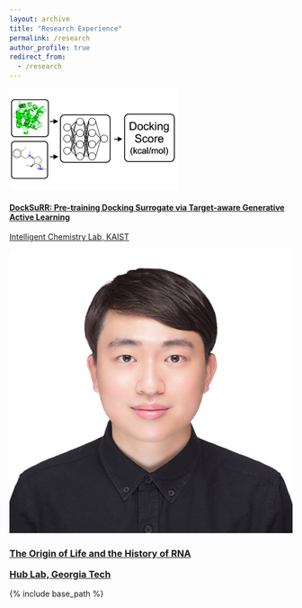 ```yaml
---
layout: archive
title: "Research Experience"
permalink: /research
author_profile: true
redirect_from: 
  - /research
---
```


<div class="card-container">
  <!-- Card 1 -->
  <a href="card1" class="card" target="_blank">
    <img src="../images/surrogatemodel.png" alt="RSGDream Conference" class="card-image">
    <div class="card-content">
      <h4 class="card-title">DockSuRR: Pre-training Docking Surrogate via Target-aware Generative Active Learning</h4>
      <p class="card-description">Intelligent Chemistry Lab, KAIST</p>
    </div>
  </a>

  <a href="card2" class="card" target="_blank">
    <img src="../images/sihyunpark.png" alt="RSGDream Conference" class="card-image">
    <div class="card-content">
      <h3 class="card-title">The Origin of Life and the History of RNA</h>
      <p class="card-description">Hub Lab, Georgia Tech</p>
    </div>
  </a>

</div>



{% include base_path %}